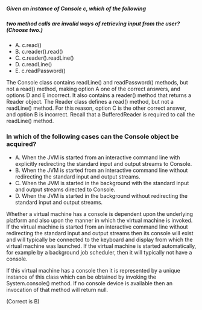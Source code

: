 ##### Given an instance of Console c, which of the following
##### two method calls are invalid ways of retrieving input from the user? (Choose two.)
* A. c.read()
* B. c.reader().read()
* C. c.reader().readLine()
* D. c.readLine()
* E. c.readPassword()

The Console class contains readLine() and readPassword() methods,
but not a read() method, making option A one of the correct answers,
and options D and E incorrect. It also contains a reader() method that returns a Reader object.
The Reader class defines a read() method, but not a readLine() method.
For this reason, option C is the other correct answer,
and option B is incorrect. Recall that a BufferedReader is required to call the readLine() method.

### In which of the following cases can the Console object be acquired?

* A. When the JVM is started from an interactive command line with explicitly redirecting the standard input and output streams to Console.
* B. When the JVM is started from an interactive command line without redirecting the standard input and output streams.
* C. When the JVM is started in the background with the standard input and output streams directed to Console.
* D. When the JVM is started in the background without redirecting the standard input and output streams.

Whether a virtual machine has a console is dependent upon the underlying platform
and also upon the manner in which the virtual machine is invoked. If the virtual
machine is started from an interactive command line without redirecting the standard
input and output streams then its console will exist and will typically be connected
to the keyboard and display from which the virtual machine was launched.
If the virtual machine is started automatically, for example by a background job scheduler,
then it will typically not have a console.

If this virtual machine has a console then it is represented by a unique instance
of this class which can be obtained by invoking the System.console() method.
If no console device is available then an invocation of that method will return null.

(Correct is B)
